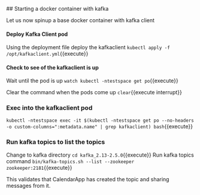 ## Starting a docker container with kafka

Let us now spinup a base docker container with kafka client

#### Deploy Kafka Client pod
Using the deployment file deploy the kafkaclient
`kubectl apply -f /opt/kafkaclient.yml`{{execute}}

#### Check to see of the kafkaclient is up
Wait until the pod is up
`watch kubectl -ntestspace get po`{{execute}}

Clear the command when the pods come up
`clear`{{execute interrupt}}

### Exec into the kafkaclient pod

`kubectl -ntestspace exec -it $(kubectl -ntestspace get po --no-headers -o custom-columns=":metadata.name" | grep kafkaclient) bash`{{execute}}

### Run kafka topics to list the topics
Change to kafka directory
`cd kafka_2.13-2.5.0`{{execute}}
Run kafka topics command
`bin/kafka-topics.sh --list --zookeeper zookeeper:2181`{{execute}}

This validates that CalendarApp has created the topic and sharing messages from it.




